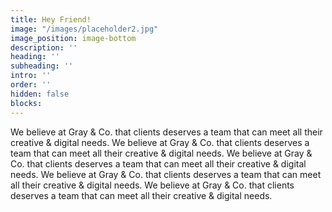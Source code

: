 ```yaml
---
title: Hey Friend!
image: "/images/placeholder2.jpg"
image_position: image-bottom
description: ''
heading: ''
subheading: ''
intro: ''
order: ''
hidden: false
blocks:
---
```

We believe at Gray & Co. that clients deserves a team that can meet all their creative & digital needs.
We believe at Gray & Co. that clients deserves a team that can meet all their creative & digital needs.
We believe at Gray & Co. that clients deserves a team that can meet all their creative & digital needs.
We believe at Gray & Co. that clients deserves a team that can meet all their creative & digital needs.
We believe at Gray & Co. that clients deserves a team that can meet all their creative & digital needs.
